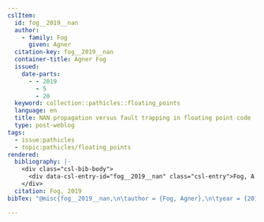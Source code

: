 ```yaml
---
cslItem:
  id: fog__2019__nan
  author:
    - family: Fog
      given: Agner
  citation-key: fog__2019__nan
  container-title: Agner Fog
  issued:
    date-parts:
      - - 2019
        - 5
        - 20
  keyword: collection::pathicles::floating_points
  language: en
  title: NAN propagation versus fault trapping in floating point code
  type: post-weblog
tags:
  - issue:pathicles
  - topic:pathicles/floating_points
rendered:
  bibliography: |-
    <div class="csl-bib-body">
      <div data-csl-entry-id="fog__2019__nan" class="csl-entry">Fog, A. 2019 “NAN propagation versus fault trapping in floating point code,” <i>Agner Fog</i>, 20 May.</div>
    </div>
  citation: Fog, 2019
bibTex: "@misc{fog__2019__nan,\n\tauthor = {Fog, Agner},\n\tyear = {2019},\n\tmonth = {may 20},\n\ttitle = {NAN propagation versus fault trapping in floating point code},\n}\n\n"

---
```


